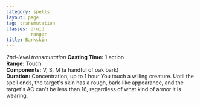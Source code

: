 ```yaml
---
category: spells
layout: page
tag: transmutation
classes: druid
         ranger
title: Barkskin 
---
```

_2nd-level transmutation_ 
**Casting Time:** 1 action    
**Range:** Touch    
**Components:** V, S, M (a handful of oak bark)    
**Duration:** Concentration, up to 1 hour 
You touch a willing creature. Until the spell ends, the target's skin has a rough, bark-like appearance, and the target's AC can't be less than 16, regardless of what kind of armor it is wearing.